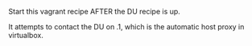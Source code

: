 Start this vagrant recipe AFTER the DU recipe is up.

It attempts to contact the DU on .1, which is the automatic
host proxy in virtualbox. 
